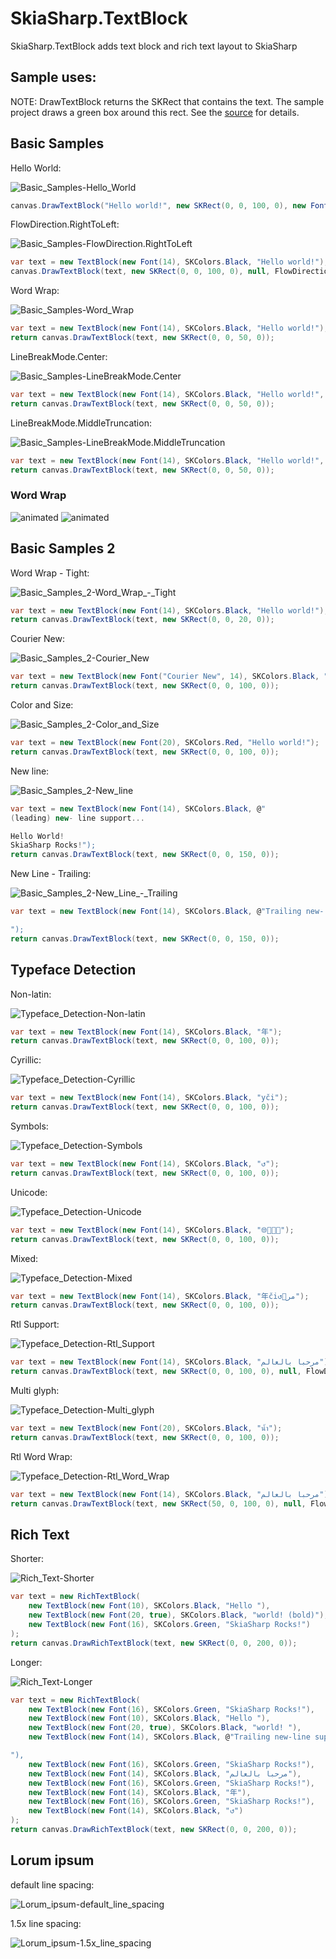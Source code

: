 # SkiaSharp.TextBlock
SkiaSharp.TextBlock adds text block and rich text layout to SkiaSharp 

## Sample uses:
NOTE: DrawTextBlock returns the SKRect that contains the text. The sample project draws a green box around this rect. See the [source](./samples) for details.

## Basic Samples
Hello World:

![Basic_Samples-Hello_World](./samples/output/Basic_Samples-Hello_World.png)

```C#
canvas.DrawTextBlock("Hello world!", new SKRect(0, 0, 100, 0), new Font(14), SKColors.Black);
```

FlowDirection.RightToLeft:

![Basic_Samples-FlowDirection.RightToLeft](./samples/output/Basic_Samples-FlowDirection.RightToLeft.png)

```C#
var text = new TextBlock(new Font(14), SKColors.Black, "Hello world!");
canvas.DrawTextBlock(text, new SKRect(0, 0, 100, 0), null, FlowDirection.RightToLeft);
```

Word Wrap:

![Basic_Samples-Word_Wrap](./samples/output/Basic_Samples-Word_Wrap.png)

```C#
var text = new TextBlock(new Font(14), SKColors.Black, "Hello world!");
return canvas.DrawTextBlock(text, new SKRect(0, 0, 50, 0));
```

LineBreakMode.Center:

![Basic_Samples-LineBreakMode.Center](./samples/output/Basic_Samples-LineBreakMode.Center.png)

```C#
var text = new TextBlock(new Font(14), SKColors.Black, "Hello world!", LineBreakMode.Center);
return canvas.DrawTextBlock(text, new SKRect(0, 0, 50, 0));
```

LineBreakMode.MiddleTruncation:

![Basic_Samples-LineBreakMode.MiddleTruncation](./samples/output/Basic_Samples-LineBreakMode.MiddleTruncation.png)

```C#
var text = new TextBlock(new Font(14), SKColors.Black, "Hello world!", LineBreakMode.MiddleTruncation);
return canvas.DrawTextBlock(text, new SKRect(0, 0, 50, 0));
```

### Word Wrap
![animated](./samples/output/animated.gif)
![animated](./samples/output/animated_rtl.gif)

## Basic Samples 2
Word Wrap - Tight:

![Basic_Samples_2-Word_Wrap_-_Tight](./samples/output/Basic_Samples_2-Word_Wrap_-_Tight.png)

```C#
var text = new TextBlock(new Font(14), SKColors.Black, "Hello world!");
return canvas.DrawTextBlock(text, new SKRect(0, 0, 20, 0));
```

Courier New:

![Basic_Samples_2-Courier_New](./samples/output/Basic_Samples_2-Courier_New.png)

```C#
var text = new TextBlock(new Font("Courier New", 14), SKColors.Black, "Hello world!");
return canvas.DrawTextBlock(text, new SKRect(0, 0, 100, 0));
```

Color and Size:

![Basic_Samples_2-Color_and_Size](./samples/output/Basic_Samples_2-Color_and_Size.png)

```C#
var text = new TextBlock(new Font(20), SKColors.Red, "Hello world!");
return canvas.DrawTextBlock(text, new SKRect(0, 0, 100, 0)); 
```

New line:

![Basic_Samples_2-New_line](./samples/output/Basic_Samples_2-New_line.png)

```C#
var text = new TextBlock(new Font(14), SKColors.Black, @"
(leading) new- line support...

Hello World!
SkiaSharp Rocks!");
return canvas.DrawTextBlock(text, new SKRect(0, 0, 150, 0));
```

New Line - Trailing:

![Basic_Samples_2-New_Line_-_Trailing](./samples/output/Basic_Samples_2-New_Line_-_Trailing.png)

```C#
var text = new TextBlock(new Font(14), SKColors.Black, @"Trailing new- line support:

");
return canvas.DrawTextBlock(text, new SKRect(0, 0, 150, 0));
```

## Typeface Detection
Non-latin:

![Typeface_Detection-Non-latin](./samples/output/Typeface_Detection-Non-latin.png)

```C#
var text = new TextBlock(new Font(14), SKColors.Black, "年");
return canvas.DrawTextBlock(text, new SKRect(0, 0, 100, 0));
```

Cyrillic:

![Typeface_Detection-Cyrillic](./samples/output/Typeface_Detection-Cyrillic.png)

```C#
var text = new TextBlock(new Font(14), SKColors.Black, "yči");
return canvas.DrawTextBlock(text, new SKRect(0, 0, 100, 0));
```

Symbols:

![Typeface_Detection-Symbols](./samples/output/Typeface_Detection-Symbols.png)

```C#
var text = new TextBlock(new Font(14), SKColors.Black, "↺");
return canvas.DrawTextBlock(text, new SKRect(0, 0, 100, 0));
```

Unicode:

![Typeface_Detection-Unicode](./samples/output/Typeface_Detection-Unicode.png)

```C#
var text = new TextBlock(new Font(14), SKColors.Black, "🌐🍪🍕🚀");
return canvas.DrawTextBlock(text, new SKRect(0, 0, 100, 0));
```

Mixed:

![Typeface_Detection-Mixed](./samples/output/Typeface_Detection-Mixed.png)

```C#
var text = new TextBlock(new Font(14), SKColors.Black, "年či↺🚀مر");
return canvas.DrawTextBlock(text, new SKRect(0, 0, 100, 0));
```

Rtl Support:

![Typeface_Detection-Rtl_Support](./samples/output/Typeface_Detection-Rtl_Support.png)

```C#
var text = new TextBlock(new Font(14), SKColors.Black, "مرحبا بالعالم");
return canvas.DrawTextBlock(text, new SKRect(0, 0, 100, 0), null, FlowDirection.RightToLeft);
```

Multi glyph:

![Typeface_Detection-Multi_glyph](./samples/output/Typeface_Detection-Multi_glyph.png)

```C#
var text = new TextBlock(new Font(20), SKColors.Black, "น้ำ");
return canvas.DrawTextBlock(text, new SKRect(0, 0, 100, 0));
```

Rtl Word Wrap:

![Typeface_Detection-Rtl_Word_Wrap](./samples/output/Typeface_Detection-Rtl_Word_Wrap.png)

```C#
var text = new TextBlock(new Font(14), SKColors.Black, "مرحبا بالعالم");
return canvas.DrawTextBlock(text, new SKRect(50, 0, 100, 0), null, FlowDirection.RightToLeft);
```

## Rich Text
Shorter:

![Rich_Text-Shorter](./samples/output/Rich_Text-Shorter.png)

```C#
var text = new RichTextBlock(
    new TextBlock(new Font(10), SKColors.Black, "Hello "),
    new TextBlock(new Font(20, true), SKColors.Black, "world! (bold)"),
    new TextBlock(new Font(16), SKColors.Green, "SkiaSharp Rocks!")
);
return canvas.DrawRichTextBlock(text, new SKRect(0, 0, 200, 0));

```

Longer:

![Rich_Text-Longer](./samples/output/Rich_Text-Longer.png)

```C#
var text = new RichTextBlock(
    new TextBlock(new Font(16), SKColors.Green, "SkiaSharp Rocks!"),
    new TextBlock(new Font(10), SKColors.Black, "Hello "),
    new TextBlock(new Font(20, true), SKColors.Black, "world! "),
    new TextBlock(new Font(14), SKColors.Black, @"Trailing new-line support:

"),
    new TextBlock(new Font(16), SKColors.Green, "SkiaSharp Rocks!"),
    new TextBlock(new Font(14), SKColors.Black, "مرحبا بالعالم"),
    new TextBlock(new Font(16), SKColors.Green, "SkiaSharp Rocks!"),
    new TextBlock(new Font(14), SKColors.Black, "年"),
    new TextBlock(new Font(16), SKColors.Green, "SkiaSharp Rocks!"),
    new TextBlock(new Font(14), SKColors.Black, "↺")
);
return canvas.DrawRichTextBlock(text, new SKRect(0, 0, 200, 0));
```

## Lorum ipsum
default line spacing:

![Lorum_ipsum-default_line_spacing](./samples/output/Lorum_ipsum-default_line_spacing.png)

1.5x line spacing:

![Lorum_ipsum-1.5x_line_spacing](./samples/output/Lorum_ipsum-1.5x_line_spacing.png)

